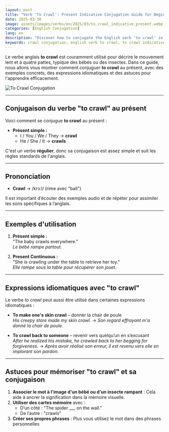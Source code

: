 ```yaml
---
layout: post
title: "Verb 'To Crawl': Present Indicative Conjugation Guide for Beginners"
date: 2025-03-30
image: assets/images/verbs/en/2025/03/to_crawl_indicative_present.webp
categories: [English Conjugation]
lang: en
description: "Discover how to conjugate the English verb 'to crawl' in the present indicative. This comprehensive guide is ideal for beginners who want to learn how to use 'to crawl' correctly with examples, idiomatic expressions, and practical tips."
keywords: crawl conjugation, english verb to crawl, to crawl indicative present, english conjugation, learn english
---
```


Le verbe anglais **to crawl** est couramment utilisé pour décrire le mouvement lent et à quatre pattes, typique des bébés ou des insectes. Dans ce guide, nous allons vous montrer comment conjuguer **to crawl** au présent, avec des exemples concrets, des expressions idiomatiques et des astuces pour l'apprendre efficacement.

![To Crawl Conjugation](/assets/images/verbs/2025/03/Crawl_conjugation.webp)

---

## Conjugaison du verbe "to crawl" au présent

Voici comment se conjugue **to crawl** au présent :

- **Présent simple :**
  - I / You / We / They → **crawl**
  - He / She / It → **crawls**

C'est un verbe **régulier**, donc sa conjugaison est assez simple et suit les règles standards de l'anglais.

---

## Prononciation

- **Crawl** → /krɔːl/ (rime avec "ball")

Il est important d’écouter des exemples audio et de répéter pour assimiler les sons spécifiques à l’anglais.

---

## Exemples d'utilisation

1. **Présent simple :**  
   "The baby crawls everywhere."  
   _Le bébé rampe partout._

2. **Present Continuous :**  
   "She is crawling under the table to retrieve her toy."  
   _Elle rampe sous la table pour récupérer son jouet._

---

## Expressions idiomatiques avec "to crawl"

Le verbe *to crawl* peut aussi être utilisé dans certaines expressions idiomatiques :

- **To make one's skin crawl** – donner la chair de poule  
  _His creepy stare made my skin crawl._ → _Son regard effrayant m'a donné la chair de poule._

- **To crawl back to someone** – revenir vers quelqu’un en s’excusant  
  _After he realized his mistake, he crawled back to her begging for forgiveness._ → _Après avoir réalisé son erreur, il est revenu vers elle en implorant son pardon._

---

## Astuces pour mémoriser "to crawl" et sa conjugaison

1. **Associer le mot à l'image d'un bébé ou d'un insecte rampant** : Cela aide à ancrer la signification dans la mémoire visuelle.
2. **Utiliser des cartes mémoire** avec :  
   - D’un côté : "The spider ___ on the wall."  
   - De l’autre : "crawls"
3. **Créer ses propres phrases** : Plus vous utilisez le mot dans des phrases personnelles